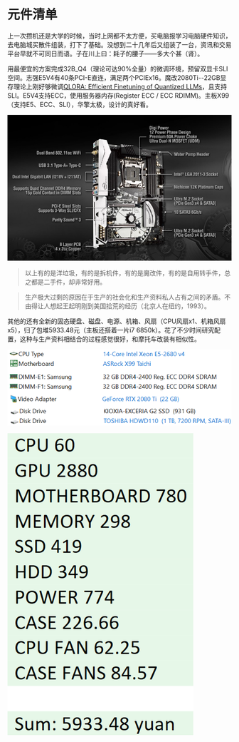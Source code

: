 # 元件清单

上一次攒机还是大学的时候，当时上网都不太方便，买电脑报学习电脑硬件知识，去电脑城买散件组装，打下了基础。没想到二十几年后又组装了一台，资讯和交易平台早就不可同日而语。子在川上曰：耗子的腰子——多大个甚（肾）。  

用最便宜的方案完成32B_Q4（理论可达90%全量）的微调环境，预留双显卡SLI空间。志强E5V4有40条PCI-E直连，满足两个PCIEx16。魔改2080Ti--22GB显存理论上刚好够微调[QLORA: Efficient Finetuning of Quantized LLMs](https://arxiv.org/pdf/2305.14314)，且支持SLI。E5V4支持ECC，使用服务器内存(Register ECC / ECC RDIMM)。主板X99（支持E5、ECC、SLI），华擎太极，设计的真好看。  

![ASROCK X99 Taichi](list/image.png ':size=600')  

>以上有的是洋垃圾，有的是拆机件，有的是魔改件，有的是自用转手件，总之都是二手件，却非常好用。  

>生产极大过剩的原因在于生产的社会化和生产资料私人占有之间的矛盾。不由得让人想起王起明刚到美国拾荒的经历（北京人在纽约，1993）。

其他的还有全新的固态硬盘、磁盘、电源、机箱、风扇（CPU风扇x1、机箱风扇x5），归了包堆5933.48元（主板还搭着一片i7 6850k）。花了不少时间研究配置，这种与生产资料相结合的过程感觉很好，和摩托车改装有相似性。  
  
![alt text](list/a362771bf3b64c666258b060cfa34df.png ':size=500')  

![alt text](list/image-1.png ':size=125')